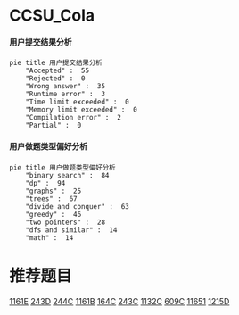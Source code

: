# CCSU_Cola

<!-- tabs:start -->



#### **用户提交结果分析**

```mermaid
pie title 用户提交结果分析
    "Accepted" :  55
    "Rejected" :  0
    "Wrong answer" :  35
    "Runtime error" :  3
    "Time limit exceeded" :  0
    "Memory limit exceeded" :  0
    "Compilation error" :  2
    "Partial" :  0
```

#### **用户做题类型偏好分析**

```mermaid
pie title 用户做题类型偏好分析
    "binary search" :  84
    "dp" :  94
    "graphs" :  25
    "trees" :  67
    "divide and conquer" :  63
    "greedy" :  46
    "two pointers" :  28
    "dfs and similar" :  14
    "math" :  14
```



<!-- tabs:end -->
# 推荐题目
[1161E](https://codeforces.com/contest/1161/problem/E)
[243D](https://codeforces.com/contest/243/problem/D)
[244C](https://codeforces.com/contest/244/problem/C)
[1161B](https://codeforces.com/contest/1161/problem/B)
[164C](https://codeforces.com/contest/164/problem/C)
[243C](https://codeforces.com/contest/243/problem/C)
[1132C](https://codeforces.com/contest/1132/problem/C)
[609C](https://codeforces.com/contest/609/problem/C)
[11651](https://codeforces.com/contest/1165/problem/1)
[1215D](https://codeforces.com/contest/1215/problem/D)
